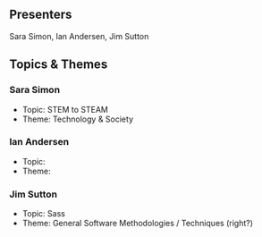 ## Presenters

Sara Simon, Ian Andersen, Jim Sutton

## Topics & Themes

### Sara Simon

* Topic: STEM to STEAM
* Theme: Technology & Society

### Ian Andersen

* Topic:
* Theme:

### Jim Sutton

* Topic: Sass
* Theme: General Software Methodologies / Techniques (right?)
